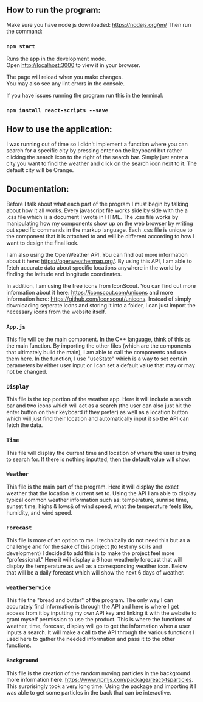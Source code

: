 ## How to run the program:

Make sure you have node js downloaded: https://nodejs.org/en/
Then run the command:

### `npm start`

Runs the app in the development mode.\
Open [http://localhost:3000](http://localhost:3000) to view it in your browser.

The page will reload when you make changes.\
You may also see any lint errors in the console.

If you have issues running the program run this in the terminal:

### `npm install react-scripts --save`

## How to use the application:

I was running out of time so I didn't implement a function where you can search for a specific city by pressing enter on the keyboard but rather clicking the search icon to the right of the search bar. Simply just enter a city you want to find the weather and click on the search icon next to it. The default city will be Orange.

## Documentation:

Before I talk about what each part of the program I must begin by talking about how it all works. Every javascript file works side by side with the a .css file which is a document I wrote in HTML. The .css file works by manipulating how my components show up on the web browser by writing out specific commands in the markup language. Each .css file is unique to the component that it is attached to and will be different according to how I want to design the final look. 

I am also using the OpenWeather API. You can find out more information about it here: https://openweathermap.org/. By using this API, I am able to fetch accurate data about specific locations anywhere in the world by finding the latitude and longitude coordinates.

In addition, I am using the free icons from IconScout. You can find out more information about it here: https://iconscout.com/unicons and more information here: https://github.com/Iconscout/unicons. Instead of simply downloading seperate icons and storing it into a folder, I can just import the necessary icons from the website itself.

### `App.js`

This file will be the main component. In the C++ language, think of this as the main function. By importing the other files (which are the components that ultimately build the main), I am able to call the components and use them here. In the function, I use "useState" which is a way to set certain parameters by either user input or I can set a default value that may or may not be changed. 

### `Display`

This file is the top portion of the weather app. Here it will include a search bar and two icons which will act as a search (the user can also just hit the enter button on their keyboard if they prefer) as well as a location button which will just find their location and automatically input it so the API can fetch the data. 

### `Time`

This file will display the current time and location of where the user is trying to search for. If there is nothing inputted, then the default value will show.

### `Weather`

This file is the main part of the program. Here it will display the exact weather that the location is current set to. Using the API I am able to display typical common weather information such as: temperature, sunrise time, sunset time, highs & lows& of wind speed, what the temperature feels like, humidity, and wind speed.

### `Forecast`

This file is more of an option to me. I technically do not need this but as a challenge and for the sake of this project (to test my skills and development) I decided to add this in to make the project feel more "professional." Here it will display a 6 hour weatherly forecast that will display the temperature as well as a corresponding weather icon. Below that will be a daily forecast which will show the next 6 days of weather. 

### `weatherService`

This file the "bread and butter" of the program. The only way I can accurately find information is through the API and here is where I get access from it by inputting my own API key and linking it with the website to grant myself permission to use the product. This is where the functions of weather, time, forecast, display will go to get the information when a user inputs a search. It will make a call to the API through the various functions I used here to gather the needed information and pass it to the other functions.

### `Background`

This file is the creation of the random moving particles in the background more information here: https://www.npmjs.com/package/react-tsparticles. This surprisingly took a very long time. Using the package and importing it I was able to get some particles in the back that can be interactive. 